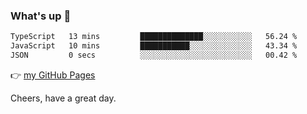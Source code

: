 ### What's up 👋

<!--START_SECTION:waka-->

```txt
TypeScript   13 mins         ██████████████░░░░░░░░░░░   56.24 %
JavaScript   10 mins         ███████████░░░░░░░░░░░░░░   43.34 %
JSON         0 secs          ░░░░░░░░░░░░░░░░░░░░░░░░░   00.42 %
```

<!--END_SECTION:waka-->

👉 [my GitHub Pages](https://ykzhukian.github.io)

Cheers, have a great day.

